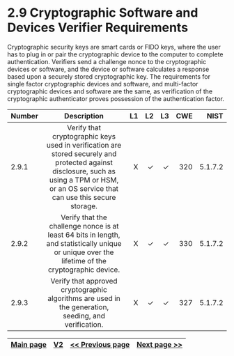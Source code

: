 # 2.9 Cryptographic Software and Devices Verifier Requirements

Cryptographic security keys are smart cards or FIDO keys, where the user has to plug in or pair the cryptographic device to the computer to complete authentication. Verifiers send a challenge nonce to the cryptographic devices or software, and the device or software calculates a response based upon a securely stored cryptographic key.
The requirements for single factor cryptographic devices and software, and multi-factor cryptographic devices and software are the same, as verification of the cryptographic authenticator proves possession of the authentication factor.

| Number       | Description     | L1    		| L2         | L3 		   | CWE		| NIST		 |
| :------------- | :----------: | -----------: | -----------:|-----------:| -----------:|-----------:|
| 2.9.1 | Verify that cryptographic keys used in verification are stored securely and protected against disclosure, such as using a TPM or HSM, or an OS service that can use this secure storage. | X	 | ✓   | ✓   | 320 |5.1.7.2|
| 2.9.2 | Verify that the challenge nonce is at least 64 bits in length, and statistically unique or unique over the lifetime of the cryptographic device. | X 	 | ✓   | ✓   | 330 |5.1.7.2|
| 2.9.3 | Verify that approved cryptographic algorithms are used in the generation, seeding, and verification. | X	 | ✓   | ✓   | 327 |5.1.7.2|



[Main page](../README.md) | [V2](README.md) | [<< Previous page](v2.8_Single_or_Multi_Factor_One_Time_Verifier_Requirements.md) |  [Next page >>](v2.10_Service_Authentication_Requirements.md)
| --- | --- | --- | --- |
